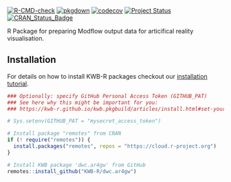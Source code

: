 [![R-CMD-check](https://github.com/KWB-R/dwc.ar4gw/workflows/R-CMD-check/badge.svg)](https://github.com/KWB-R/dwc.ar4gw/actions?query=workflow%3AR-CMD-check)
[![pkgdown](https://github.com/KWB-R/dwc.ar4gw/workflows/pkgdown/badge.svg)](https://github.com/KWB-R/dwc.ar4gw/actions?query=workflow%3Apkgdown)
[![codecov](https://codecov.io/github/KWB-R/dwc.ar4gw/branch/main/graphs/badge.svg)](https://codecov.io/github/KWB-R/dwc.ar4gw)
[![Project Status](https://img.shields.io/badge/lifecycle-experimental-orange.svg)](https://www.tidyverse.org/lifecycle/#experimental)
[![CRAN_Status_Badge](https://www.r-pkg.org/badges/version/dwc.ar4gw)]()

R Package for preparing Modflow output data for
articifical reality visualisation.

## Installation

For details on how to install KWB-R packages checkout our [installation tutorial](https://kwb-r.github.io/kwb.pkgbuild/articles/install.html).

```r
### Optionally: specify GitHub Personal Access Token (GITHUB_PAT)
### See here why this might be important for you:
### https://kwb-r.github.io/kwb.pkgbuild/articles/install.html#set-your-github_pat

# Sys.setenv(GITHUB_PAT = "mysecret_access_token")

# Install package "remotes" from CRAN
if (! require("remotes")) {
  install.packages("remotes", repos = "https://cloud.r-project.org")
}

# Install KWB package 'dwc.ar4gw' from GitHub
remotes::install_github("KWB-R/dwc.ar4gw")
```
